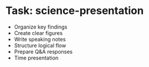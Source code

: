 <!-- ---
!-- title: 2024-12-27 23:17:07
!-- author: Yusuke Watanabe
!-- date: /home/ywatanabe/.emacs.d/lisp/llemacs/workspace/resources/prompt-templates/components/02_tasks/science-presentation.md
!-- --- -->

# Task: science-presentation
* Organize key findings
* Create clear figures
* Write speaking notes
* Structure logical flow
* Prepare Q&A responses
* Time presentation
